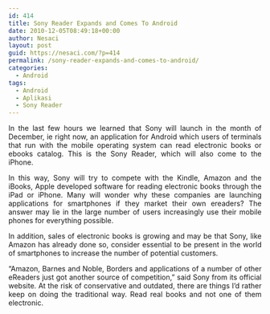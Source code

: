 ```yaml
---
id: 414
title: Sony Reader Expands and Comes To Android
date: 2010-12-05T08:49:18+00:00
author: Nesaci
layout: post
guid: https://nesaci.com/?p=414
permalink: /sony-reader-expands-and-comes-to-android/
categories:
  - Android
tags:
  - Android
  - Aplikasi
  - Sony Reader
---
```

<p style="text-align: justify;">
  In the last few hours we learned that Sony will launch in the month of December, ie right now, an application for Android which users of terminals that run with the mobile operating system can read electronic books or ebooks catalog. This is the Sony Reader, which will also come to the iPhone.
</p>

<p style="text-align: justify;">
  In this way, Sony will try to compete with the Kindle, Amazon and the iBooks, Apple developed software for reading electronic books through the iPad or iPhone. Many will wonder why these companies are launching applications for smartphones if they market their own ereaders? The answer may lie in the large number of users increasingly use their mobile phones for everything possible.
</p>

<p style="text-align: justify;">
  In addition, sales of electronic books is growing and may be that Sony, like Amazon has already done so, consider essential to be present in the world of smartphones to increase the number of potential customers.
</p>

<p style="text-align: justify;">
  &#8220;Amazon, Barnes and Noble, Borders and applications of a number of other eReaders just got another source of competition,&#8221; said Sony from its official website. At the risk of conservative and outdated, there are things I&#8217;d rather keep on doing the traditional way. Read real books and not one of them electronic.
</p>